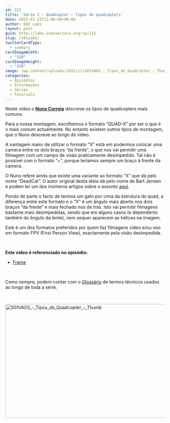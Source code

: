 ```yaml
---
id: 122
title: 'Série 1 — Quadcopter — Tipos de quadcopters'
date: 2015-01-23T12:00:09+00:00
author: OOZ Labs
layout: post
guid: http://labs.oneoverzero.org/?p=122
slug: /s01va03/
twitterCardType:
  - summary
cardImageWidth:
  - "320"
cardImageHeight:
  - "320"
image: /wp-content/uploads/2015/11/S01VA03_-_Tipos_de_Quadcopter_-_Thumb.jpg
categories:
  - Episódios
  - Informações
  - Séries
  - Tutorials
---
```

Neste vídeo o [**Nuno Correia**](http://labs.oneoverzero.org/equipa/nuno-correia/ "Nuno Correia") descreve os tipos de quadcopters mais comuns.

<p style="text-align: center;">
</p>

Para a nossa montagem, escolhemos o formato &#8220;QUAD-X&#8221; por ser o que é o mais comum actualmente. No entanto existem outros tipos de montagem, que o Nuno descreve ao longo do vídeo.

A vantagem maior de utilizar o formato &#8220;X&#8221; está em podermos colocar uma camera entre os dois braços &#8220;da frente&#8221;, o que nos vai permitir uma filmagem com um campo de visão praticamente desimpedido. Tal não é possível com o formato &#8220;+&#8221;, porque teríamos sempre um braço à frente da camera.

O Nuno refere ainda que existe uma variante ao formato &#8220;X&#8221; que dá pelo nome &#8220;DeadCat&#8221;. O autor original desta ideia dá pelo nome de Bart Jensen e podem ler um dos inúmeros artigos sobre o assunto <a title="Orvillecopter" href="http://www.themarysue.com/orville-cat-quadcopter/" target="_blank">aqui</a>.

Pondo de parte o facto de termos um gato por cima da estrutura do quad, a diferença entre este formato e o &#8220;X&#8221; é um ângulo mais aberto nos dois braços &#8220;da frente&#8221; e mais fechado nos de trás. Isto vai permitir filmagens bastante mais desimpedidas, sendo que em alguns casos (e dependento também do ângulo da lente), nem sequer aparecem as hélices na imagem.

Este é um dos formatos preferidos por quem faz filmagens vídeo e/ou voo em formato FPV (First Person View), exactamente pela visão desimpedida.

&nbsp;

**Este vídeo é referenciado no episódio:**

  * [Frame](http://labs.oneoverzero.org/s01e02/ "Série 1 – Quadcopter – Montagem da Frame")

&nbsp;

Como sempre, podem contar com o [Glossário](http://labs.oneoverzero.org/s01-glossary/ "Glossário") de termos técnicos usados ao longo de toda a série.

&nbsp;

[<img class="aligncenter size-large wp-image-251" src="http://labs.oneoverzero.org/wp-content/uploads/2015/11/S01VA03_-_Tipos_de_Quadcopter_-_Thumb-1024x576.jpg" alt="S01VA03_-_Tipos_de_Quadcopter_-_Thumb" width="640" height="360" srcset="http://labs.oneoverzero.org/wp-content/uploads/2015/11/S01VA03_-_Tipos_de_Quadcopter_-_Thumb-1024x576.jpg 1024w, http://labs.oneoverzero.org/wp-content/uploads/2015/11/S01VA03_-_Tipos_de_Quadcopter_-_Thumb-300x169.jpg 300w, http://labs.oneoverzero.org/wp-content/uploads/2015/11/S01VA03_-_Tipos_de_Quadcopter_-_Thumb-267x150.jpg 267w, http://labs.oneoverzero.org/wp-content/uploads/2015/11/S01VA03_-_Tipos_de_Quadcopter_-_Thumb.jpg 1280w" sizes="(max-width: 640px) 100vw, 640px" />](http://labs.oneoverzero.org/wp-content/uploads/2015/11/S01VA03_-_Tipos_de_Quadcopter_-_Thumb.jpg)